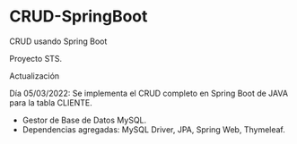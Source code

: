 # CRUD-SpringBoot
CRUD usando Spring Boot

Proyecto STS.

Actualización

Día 05/03/2022: Se implementa el CRUD completo en Spring Boot de JAVA para la tabla CLIENTE.
- Gestor de Base de Datos MySQL.
- Dependencias agregadas: MySQL Driver, JPA, Spring Web, Thymeleaf.
